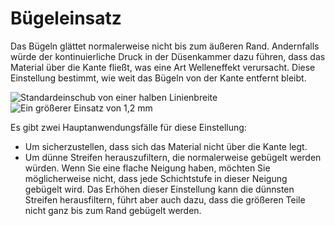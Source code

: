 Bügeleinsatz
====
Das Bügeln glättet normalerweise nicht bis zum äußeren Rand. Andernfalls würde der kontinuierliche Druck in der Düsenkammer dazu führen, dass das Material über die Kante fließt, was eine Art Welleneffekt verursacht. Diese Einstellung bestimmt, wie weit das Bügeln von der Kante entfernt bleibt.

![Standardeinschub von einer halben Linienbreite](../images/ironing_enabled_enabled.png)
![Ein größerer Einsatz von 1,2 mm](../images/ironing_inset.png)

Es gibt zwei Hauptanwendungsfälle für diese Einstellung:
* Um sicherzustellen, dass sich das Material nicht über die Kante legt.
* Um dünne Streifen herauszufiltern, die normalerweise gebügelt werden würden. Wenn Sie eine flache Neigung haben, möchten Sie möglicherweise nicht, dass jede Schichtstufe in dieser Neigung gebügelt wird. Das Erhöhen dieser Einstellung kann die dünnsten Streifen herausfiltern, führt aber auch dazu, dass die größeren Teile nicht ganz bis zum Rand gebügelt werden.